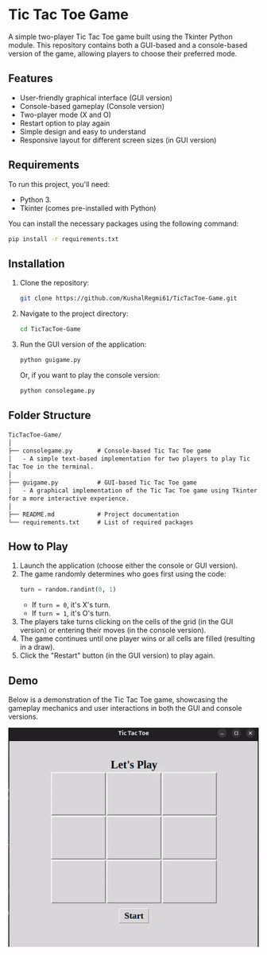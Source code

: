 
# Tic Tac Toe Game

A simple two-player Tic Tac Toe game built using the Tkinter Python module. This repository contains both a GUI-based and a console-based version of the game, allowing players to choose their preferred mode.

## Features

- User-friendly graphical interface (GUI version)
- Console-based gameplay (Console version)
- Two-player mode (X and O)
- Restart option to play again
- Simple design and easy to understand
- Responsive layout for different screen sizes (in GUI version)

## Requirements

To run this project, you'll need:

- Python 3.
- Tkinter (comes pre-installed with Python)

You can install the necessary packages using the following command:

```bash
pip install -r requirements.txt
```

## Installation

1. Clone the repository:

   ```bash
   git clone https://github.com/KushalRegmi61/TicTacToe-Game.git
   ```

2. Navigate to the project directory:

   ```bash
   cd TicTacToe-Game
   ```

3. Run the GUI version of the application:

   ```bash
   python guigame.py
   ```

   Or, if you want to play the console version:

   ```bash
   python consolegame.py
   ```

## Folder Structure

```
TicTacToe-Game/
│
├── consolegame.py       # Console-based Tic Tac Toe game
│   - A simple text-based implementation for two players to play Tic Tac Toe in the terminal.
│
├── guigame.py           # GUI-based Tic Tac Toe game
│   - A graphical implementation of the Tic Tac Toe game using Tkinter for a more interactive experience.
│
├── README.md            # Project documentation
└── requirements.txt     # List of required packages
```

## How to Play

1. Launch the application (choose either the console or GUI version).
2. The game randomly determines who goes first using the code:
   ```python
   turn = random.randint(0, 1)
   ```
   - If `turn = 0`, it's X's turn.
   - If `turn = 1`, it's O's turn.
3. The players take turns clicking on the cells of the grid (in the GUI version) or entering their moves (in the console version).
4. The game continues until one player wins or all cells are filled (resulting in a draw).
5. Click the "Restart" button (in the GUI version) to play again.

## Demo

Below is a demonstration of the Tic Tac Toe game, showcasing the gameplay mechanics and user interactions in both the GUI and console versions.

![Tic Tac Toe Demo](assets/demo.gif)





